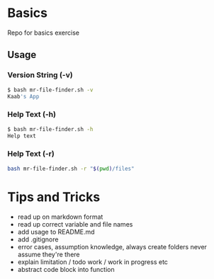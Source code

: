 # Basics

Repo for basics exercise


## Usage

### Version String (-v)
```bash
$ bash mr-file-finder.sh -v
Kaab's App
```

### Help Text (-h)
```bash
$ bash mr-file-finder.sh -h
Help text
```

### Help Text (-r)
```bash
bash mr-file-finder.sh -r "$(pwd)/files"
```

# Tips and Tricks
 - read up on markdown format
 - read up correct variable and file names
 - add usage to README.md
 - add .gitignore
 - error cases, assumption knowledge, always create folders never assume they're there
 - explain limitation / todo work / work in progress etc
 - abstract code block into function